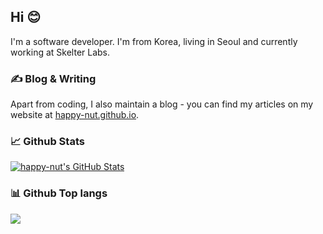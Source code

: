 ## Hi 😊

I'm a software developer. I'm from Korea, living in Seoul and currently working at Skelter Labs.

### ✍️ Blog & Writing

Apart from coding, I also maintain a blog - you can find my articles on my website at [happy-nut.github.io](https://happy-nut.github.io/).

### 📈 Github Stats

<a href="https://github.com/happy-nut/happy-nut">
  <img align="center" src="https://github-readme-stats.vercel.app/api?username=happy-nut&show_icons=true&line_height=27&count_private=true" alt="happy-nut's GitHub Stats" />
</a>

### 📊 Github Top langs

<a href="https://github.com/happy-nut/happy-nut">
  <img align="center" src="https://github-readme-stats.vercel.app/api/top-langs/?username=happy-nut&hide=objective-c,html" />
</a>

